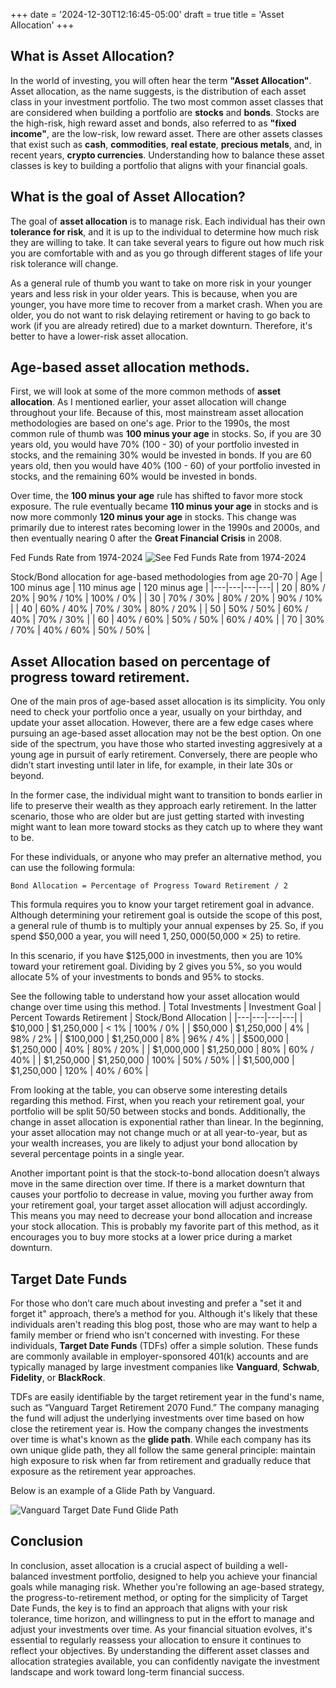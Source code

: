 +++
date = '2024-12-30T12:16:45-05:00'
draft = true
title = 'Asset Allocation'
+++

## What is Asset Allocation?
In the world of investing, you will often hear the term **"Asset Allocation"**. Asset allocation, as the name suggests, is the distribution of each asset class in your investment portfolio. The two most common asset classes that are considered when building a portfolio are **stocks** and **bonds**. Stocks are the high-risk, high reward asset and bonds, also referred to as **"fixed income"**, are the low-risk, low reward asset. There are other assets classes that exist such as **cash**, **commodities**, **real estate**, **precious metals**, and, in recent years, **crypto currencies**. Understanding how to balance these asset classes is key to building a portfolio that aligns with your financial goals.

## What is the goal of Asset Allocation?
The goal of **asset allocation** is to manage risk. Each individual has their own **tolerance for risk**, and it is up to the individual to determine how much risk they are willing to take. It can take several years to figure out how much risk you are comfortable with and as you go through different stages of life your risk tolerance will change.

As a general rule of thumb you want to take on more risk in your younger years and less risk in your older years. This is because, when you are younger, you have more time to recover from a market crash. When you are older, you do not want to risk delaying retirement or having to go back to work (if you are already retired) due to a market downturn. Therefore, it's better to have a lower-risk asset allocation.

## Age-based asset allocation methods.
First, we will look at some of the more common methods of **asset allocation**. As I mentioned earlier, your asset allocation will change throughout your life. Because of this, most mainstream asset allocation methodologies are based on one's age. Prior to the 1990s, the most common rule of thumb was **100 minus your age** in stocks. So, if you are 30 years old, you would have 70% (100 - 30) of your portfolio invested in stocks, and the remaining 30% would be invested in bonds. If you are 60 years old, then you would have 40% (100 - 60) of your portfolio invested in stocks, and the remaining 60% would be invested in bonds.

Over time, the **100 minus your age** rule has shifted to favor more stock exposure. The rule eventually became **110 minus your age** in stocks and is now more commonly **120 minus your age** in stocks. This change was primarily due to interest rates becoming lower in the 1990s and 2000s, and then eventually nearing 0 after the **Great Financial Crisis** in 2008.

Fed Funds Rate from 1974-2024
![See Fed Funds Rate from 1974-2024](https://fred.stlouisfed.org/graph/fredgraph.png?g=1CsA3)


Stock/Bond allocation for age-based methodologies from age 20-70
| Age | 100 minus age | 110 minus age | 120 minus age |
|---|---|---|---|
| 20 | 80% / 20% | 90% \/ 10% | 100% / 0% |
| 30 | 70% / 30% | 80% / 20% | 90% / 10% |
| 40 | 60% / 40% | 70% / 30% | 80% / 20% |
| 50 | 50% / 50% | 60% / 40% | 70% / 30% |
| 60 | 40% / 60% | 50% / 50% | 60% / 40% |
| 70 | 30% / 70% | 40% / 60% | 50% / 50% |


## Asset Allocation based on percentage of progress toward retirement.
One of the main pros of age-based asset allocation is its simplicity. You only need to check your portfolio once a year, usually on your birthday, and update your asset allocation. However, there are a few edge cases where pursuing an age-based asset allocation may not be the best option. On one side of the spectrum, you have those who started investing aggresively at a young age in pursuit of early retirement. Conversely, there are people who didn’t start investing until later in life, for example, in their late 30s or beyond.

In the former case, the individual might want to transition to bonds earlier in life to preserve their wealth as they approach early retirement. In the latter scenario, those who are older but are just getting started with investing might want to lean more toward stocks as they catch up to where they want to be.

For these individuals, or anyone who may prefer an alternative method, you can use the following formula:
```
Bond Allocation = Percentage of Progress Toward Retirement / 2
```
This formula requires you to know your target retirement goal in advance. Although determining your retirement goal is outside the scope of this post, a general rule of thumb is to multiply your annual expenses by 25. So, if you spend $50,000 a year, you will need $1,250,000 ($50,000 × 25) to retire.

In this scenario, if you have $125,000 in investments, then you are 10% toward your retirement goal. Dividing by 2 gives you 5%, so you would allocate 5% of your investments to bonds and 95% to stocks.

See the following table to understand how your asset allocation would change over time using this method.
| Total Investments | Investment Goal | Percent Towards Retirement | Stock/Bond Allocation |
|---|---|---|---|
| $10,000 | $1,250,000 | < 1% | 100% / 0% |
| $50,000 | $1,250,000 | 4% | 98% / 2% |
| $100,000 | $1,250,000 | 8% | 96% / 4% |
| $500,000 | $1,250,000 | 40% | 80% / 20% |
| $1,000,000 | $1,250,000 | 80% | 60% / 40% |
| $1,250,000 | $1,250,000 | 100% | 50% / 50% |
| $1,500,000 | $1,250,000 | 120% | 40% / 60% |

From looking at the table, you can observe some interesting details regarding this method. First, when you reach your retirement goal, your portfolio will be split 50/50 between stocks and bonds. Additionally, the change in asset allocation is exponential rather than linear. In the beginning, your asset allocation may not change much or at all year-to-year, but as your wealth increases, you are likely to adjust your bond allocation by several percentage points in a single year.

Another important point is that the stock-to-bond allocation doesn’t always move in the same direction over time. If there is a market downturn that causes your portfolio to decrease in value, moving you further away from your retirement goal, your target asset allocation will adjust accordingly. This means you may need to decrease your bond allocation and increase your stock allocation. This is probably my favorite part of this method, as it encourages you to buy more stocks at a lower price during a market downturn.

## Target Date Funds
For those who don’t care much about investing and prefer a "set it and forget it" approach, there’s a method for you. Although it's likely that these individuals aren't reading this blog post, those who are may want to help a family member or friend who isn't concerned with investing. For these individuals, **Target Date Funds** (TDFs) offer a simple solution. These funds are commonly available in employer-sponsored 401(k) accounts and are typically managed by large investment companies like **Vanguard**, **Schwab**, **Fidelity**, or **BlackRock**.

TDFs are easily identifiable by the target retirement year in the fund's name, such as “Vanguard Target Retirement 2070 Fund.” The company managing the fund will adjust the underlying investments over time based on how close the retirement year is. How the company changes the investments over time is what's known as the **glide path**. While each company has its own unique glide path, they all follow the same general principle: maintain high exposure to risk when far from retirement and gradually reduce that exposure as the retirement year approaches.

Below is an example of a Glide Path by Vanguard.

![Vanguard Target Date Fund Glide Path](https://institutional.vanguard.com/investment/strategies/tdf-glide-path/_jcr_content/root/container/container/vgcorecontainer/image_copy.coreimg.svg/1719255394543/target-date-fund-glide-path.svg)


## Conclusion
In conclusion, asset allocation is a crucial aspect of building a well-balanced investment portfolio, designed to help you achieve your financial goals while managing risk. Whether you're following an age-based strategy, the progress-to-retirement method, or opting for the simplicity of Target Date Funds, the key is to find an approach that aligns with your risk tolerance, time horizon, and willingness to put in the effort to manage and adjust your investments over time. As your financial situation evolves, it's essential to regularly reassess your allocation to ensure it continues to reflect your objectives. By understanding the different asset classes and allocation strategies available, you can confidently navigate the investment landscape and work toward long-term financial success.
